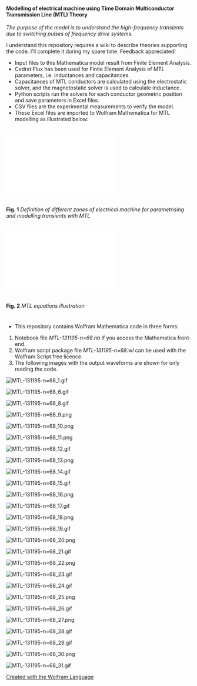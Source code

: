 #### Modelling of electrical machine using Time Domain Multiconductor Transmission Line (MTL) Theory
*The purpose of the model is to understand the high-frequency transients due to switching pulses of frequency drive systems.*

I understand this repository requires a wiki to describe theories supporting the code. I'll complete it during my spare time. Feedback appreciated!
* Input files to this Mathematica model result from Finite Element Analysis.
* Cedrat Flux has been used for Finite Element Analysis of MTL parameters, i.e. inductances and capacitances.
* Capacitances of MTL conductors are calculated using the electrostatic solver, and the magnetostatic solver is used to calculate inductance.
* Python scripts run the solvers for each conductor geometric position and save parameters in Excel files.
* CSV files are the experimental measurements to verify the model.
* These Excel files are imported to Wolfram Mathematica for MTL modelling as illustrated below:
#
![MTL regions](img/f3-5.md)
#
**Fig. 1** 
*Definition of different zones of electrical machine for parametrising and modelling transients with MTL*
#
#
![MTL equations](img/f3-6a.md)
#
**Fig. 2** 
*MTL equations illustration*
#

* This repository contains Wolfram Mathematica code in three forms:
 1. Notebook file *MTL-131195-n=68.nb* if you access the Mathematica front-end.
 2. Wolfram script package file *MTL-131195-n=68.wl* can be used with the Wolfram Script free licence.
 3. The following images with the output waveforms are shown for only reading the code.


![MTL-131195-n=68_1.gif](img/MTL-131195-n=68_1.gif)

![MTL-131195-n=68_6.gif](img/MTL-131195-n=68_6.gif)

![MTL-131195-n=68_8.gif](img/MTL-131195-n=68_8.gif)

![MTL-131195-n=68_9.png](img/MTL-131195-n=68_9.png)

![MTL-131195-n=68_10.png](img/MTL-131195-n=68_10.png)

![MTL-131195-n=68_11.png](img/MTL-131195-n=68_11.png)

![MTL-131195-n=68_12.gif](img/MTL-131195-n=68_12.gif)

![MTL-131195-n=68_13.png](img/MTL-131195-n=68_13.png)

![MTL-131195-n=68_14.gif](img/MTL-131195-n=68_14.gif)

![MTL-131195-n=68_15.gif](img/MTL-131195-n=68_15.gif)

![MTL-131195-n=68_16.png](img/MTL-131195-n=68_16.png)

![MTL-131195-n=68_17.gif](img/MTL-131195-n=68_17.gif)

![MTL-131195-n=68_18.png](img/MTL-131195-n=68_18.png)

![MTL-131195-n=68_19.gif](img/MTL-131195-n=68_19.gif)

![MTL-131195-n=68_20.png](img/MTL-131195-n=68_20.png)

![MTL-131195-n=68_21.gif](img/MTL-131195-n=68_21.gif)

![MTL-131195-n=68_22.png](img/MTL-131195-n=68_22.png)

![MTL-131195-n=68_23.gif](img/MTL-131195-n=68_23.gif)

![MTL-131195-n=68_24.gif](img/MTL-131195-n=68_24.gif)

![MTL-131195-n=68_25.png](img/MTL-131195-n=68_25.png)

![MTL-131195-n=68_26.gif](img/MTL-131195-n=68_26.gif)

![MTL-131195-n=68_27.png](img/MTL-131195-n=68_27.png)

![MTL-131195-n=68_28.gif](img/MTL-131195-n=68_28.gif)

![MTL-131195-n=68_29.gif](img/MTL-131195-n=68_29.gif)

![MTL-131195-n=68_30.png](img/MTL-131195-n=68_30.png)

![MTL-131195-n=68_31.gif](img/MTL-131195-n=68_31.gif)

[Created with the Wolfram Language](http://www.wolfram.com/language/)